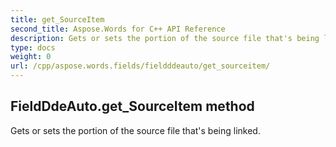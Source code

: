 ```yaml
---
title: get_SourceItem
second_title: Aspose.Words for C++ API Reference
description: Gets or sets the portion of the source file that's being linked. 
type: docs
weight: 0
url: /cpp/aspose.words.fields/fieldddeauto/get_sourceitem/
---
```

## FieldDdeAuto.get_SourceItem method


Gets or sets the portion of the source file that's being linked. 

